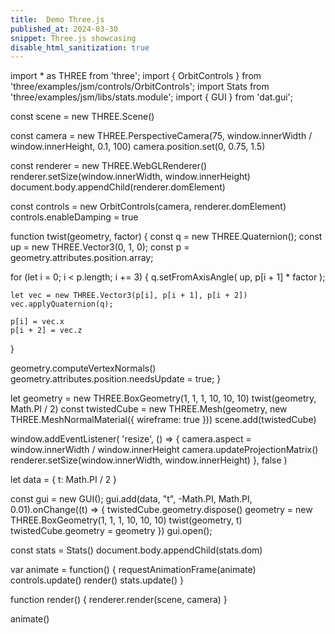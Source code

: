```yaml
---
title:  Demo Three.js
published_at: 2024-03-30
snippet: Three.js showcasing
disable_html_sanitization: true
---
```


import * as THREE from 'three';
import {
  OrbitControls
} from 'three/examples/jsm/controls/OrbitControls';
import Stats from 'three/examples/jsm/libs/stats.module';
import {
  GUI
} from 'dat.gui';

const scene = new THREE.Scene()

const camera = new THREE.PerspectiveCamera(75, window.innerWidth / window.innerHeight, 0.1, 100)
camera.position.set(0, 0.75, 1.5)

const renderer = new THREE.WebGLRenderer()
renderer.setSize(window.innerWidth, window.innerHeight)
document.body.appendChild(renderer.domElement)

const controls = new OrbitControls(camera, renderer.domElement)
controls.enableDamping = true

function twist(geometry, factor) {
  const q = new THREE.Quaternion();
  const up = new THREE.Vector3(0, 1, 0);
  const p = geometry.attributes.position.array;

  for (let i = 0; i < p.length; i += 3) {
    q.setFromAxisAngle(
      up,
      p[i + 1] * factor
    );

    let vec = new THREE.Vector3(p[i], p[i + 1], p[i + 2])
    vec.applyQuaternion(q);

    p[i] = vec.x
    p[i + 2] = vec.z
  }

  geometry.computeVertexNormals()
  geometry.attributes.position.needsUpdate = true;
}

let geometry = new THREE.BoxGeometry(1, 1, 1, 10, 10, 10)
twist(geometry, Math.PI / 2)
const twistedCube = new THREE.Mesh(geometry, new THREE.MeshNormalMaterial({
  wireframe: true
}))
scene.add(twistedCube)

window.addEventListener(
  'resize',
  () => {
    camera.aspect = window.innerWidth / window.innerHeight
    camera.updateProjectionMatrix()
    renderer.setSize(window.innerWidth, window.innerHeight)
  },
  false
)

let data = {
  t: Math.PI / 2
}

const gui = new GUI();
gui.add(data, "t", -Math.PI, Math.PI, 0.01).onChange((t) => {
  twistedCube.geometry.dispose()
  geometry = new THREE.BoxGeometry(1, 1, 1, 10, 10, 10)
  twist(geometry, t)
  twistedCube.geometry = geometry
})
gui.open();

const stats = Stats()
document.body.appendChild(stats.dom)

var animate = function() {
  requestAnimationFrame(animate)
  controls.update()
  render()
  stats.update()
}

function render() {
  renderer.render(scene, camera)
}

animate()
